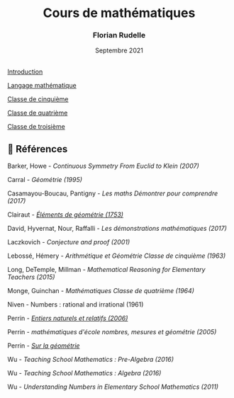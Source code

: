 # <center><i class="fa fa-gear fa-spin" style="color: firebrick"></i> Cours de mathématiques</center>

### <center>Florian Rudelle</center>

<center>Septembre 2021</center>
<br>

[Introduction](https://codi-bordeaux.beta.education.fr/s/05MvhQt01)

[Langage mathématique](https://codi-bordeaux.beta.education.fr/s/13N2dMHbL#)

[Classe de cinquième](https://codi-bordeaux.beta.education.fr/s/GiJYIDyyu)

[Classe de quatrième](https://codi-bordeaux.beta.education.fr/s/B7IkDViwP)

[Classe de troisième](https://codi-bordeaux.beta.education.fr/s/AJEVnZBiE#)


## :book: Références

Barker, Howe - *Continuous Symmetry From Euclid to Klein (2007)*

Carral - *Géométrie (1995)*

Casamayou-Boucau, Pantigny - *Les maths Démontrer pour comprendre (2017)*

Clairaut - [*Éléments de géométrie (1753)*](https://www.e-rara.ch/zut/doi/10.3931/e-rara-4548)

David, Hyvernat, Nour, Raffalli - *Les démonstrations mathématiques (2017)*

Laczkovich - *Conjecture and proof (2001)*

Lebossé, Hémery - *Arithmétique et Géométrie Classe de cinquième (1963)*

Long, DeTemple, Millman - *Mathematical Reasoning for Elementary Teachers (2015)*

Monge, Guinchan - *Mathématiques Classe de quatrième (1964)*

Niven - Numbers : rational and irrational (1961)

Perrin - [*Entiers naturels et relatifs (2006)*](https://www.imo.universite-paris-saclay.fr/~perrin/CAPES/arithmetique/EntiersCAPES.pdf)

Perrin - *mathématiques d'école nombres, mesures et géométrie (2005)*

Perrin - [*Sur la géométrie*](https://www.imo.universite-paris-saclay.fr/~perrin/geometrie.html)

Wu - *Teaching School Mathematics : Pre-Algebra (2016)*

Wu - *Teaching School Mathematics : Algebra (2016)*

Wu - *Understanding Numbers in Elementary School Mathematics (2011)*
